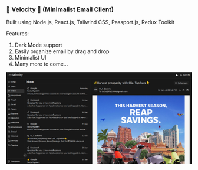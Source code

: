 ### 🚧 Velocity 🚧 (Minimalist Email Client)

Built using Node.js, React.js, Tailwind CSS, Passport.js, Redux Toolkit

Features:
1. Dark Mode support
2. Easily organize email by drag and drop
3. Minimalist UI
4. Many more to come...

![HomePage](https://raw.githubusercontent.com/ShadmanAfzal/Velocity-Email-Client/main/screenshots/homepage.png)
